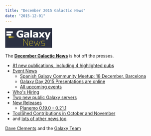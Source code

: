 ```yaml
---
title: "December 2015 Galactic News"
date: "2015-12-01"
---
```


<div class='right'>
<a href='/src/galaxy-updates/2015-12/index.md'><img src="/src/images/galaxy-logos/GalaxyNews.png" alt="Galactic News! December 2015 Edition" width=150 /></a><br />
</div>

The **[December Galactic News](/src/galaxy-updates/2015-12/index.md)** is hot off the presses.
* [81 new publications, including 4 highlighted pubs](/src/galaxy-updates/2015-12/index.md#new-papers)
* [Event News](/src/galaxy-updates/2015-12/index.md#events)
  * [Spanish Galaxy Community Meetup: 18 December, Barcelona](/src/galaxy-updates/2015-12/index.md#spanish-galaxy-community-meetup-18-december-barcelona)
  * [Galaxy Day 2015 Presentations are online](/src/galaxy-updates/2015-12/index.md#galaxy-day-2015-presentations)
  * [All upcoming events](/src/galaxy-updates/2015-12/index.md#upcoming-events)
* [Who's Hiring](/src/galaxy-updates/2015-12/index.md#whos-hiring)
* [Two new public Galaxy servers](/src/galaxy-updates/2015-12/index.md#new-public-galaxy-servers)
* [New Releases](/src/galaxy-updates/2015-12/index.md#releases)
  * [Planemo 0.19.0 - 0.21.1](/src/galaxy-updates/2015-12/index.md#planemo-0190---0211)
* [ToolShed Contributions in October and November](/src/galaxy-updates/2015-12/index.md#toolshed-contributions)
* and [lots of other news too](/src/galaxy-updates/2015-12/index.md#other-news).

[Dave Clements](/src/people/dave-clements/index.md) and the [Galaxy Team](/src/galaxy-team/index.md)


